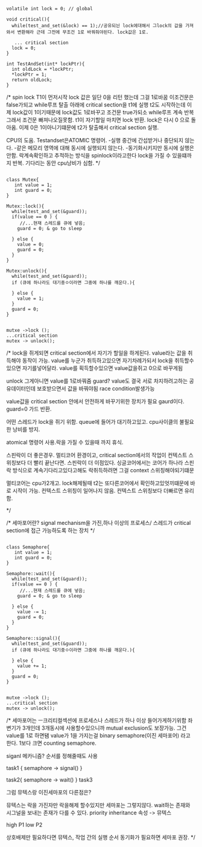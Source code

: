 ```
volatile int lock = 0; // global

void critical(){
  while(test_and_set(&lock) == 1);//공유되늰 lock에대해서 그lock의 값을 가져와서 변환해라 근데 그전에 무조건 1로 바꿔줘야된다. lock값은 1로.

   ... critical section
  lock = 0;
}

int TestAndSet(int* lockPtr){
  int oldLock = *lockPtr;
  *lockPtr = 1;
  return oldLock;
}

```

/*
spin lock
T1이 먼저시작 lock 값은 일단 0을 리턴 했는데 그걸 1로바꿈
이조건문은 false가되고 while루프 탈출
아래에 critical section을 t1에 실행
t2도 시작하는데 이제 lock값이 1이기때문에 lock값도 1로바꾸고
조건문 true가되소 while루프 계속 반복 그래서 조건문 빠져나오질못함.
t1이 자기할일 마치면 lock 반환. lock은 다시 0 으로 돌아옴.
이제 0은 1이아니기떄문에 t2가 탈출해서 critical section 실행.

CPU의 도움. Testandset은ATOMIC 명령어. 
-실행 중간에 간섭받거나 중단되지 않는다.
-같은 메모리 영역에 대해 동시에 실행되지 않는다.
-동기화시키지만 동시에 실행은안함.
락계속확인하고 추적하는 방식을 spinlock이라고한다 lock을 가질 수 있을떄까지 반복.
기다리는 동안 cpu낭비가 심함.
*/
```

class Mutex{
   int value = 1;
   int guard = 0;
}

Mutex::lock(){
  while(test_and_set(&guard));
  if(value == 0 ) {
     //...현재 스레드를 큐에 넣음;
    guard = 0; & go to sleep 
      
  } else {
    value = 0;
    guard = 0;
  }
}

Mutex:unlock(){
  while(test_and_set(&guard));
  if (큐에 하나라도 대기중ㅇ이라면 그중에 하나를 깨운다.){
    
  } else {
    value = 1;
  }
  guard = 0;
}


mutxe ->lock ();
...critical section
mutex -> unlock();
```

/*
lock을 쥐게되면 critical section에서 자기가 할일을 하게된다.
value라는 값을 취득해야 동작이 가능. value를 누군가 취득하고있으면
자기차례가되서 lock을 취득할수있으면 자기를넣어달라.
value를 획득할수있으면 value값을쥐고 0으로 바꾸게됨

unlock 그게아니면 value를 1로바꿔줌 
guard? value도 결국 서로 차지하려고하는 공유데이터인데
보호받으면서 값을 바꿔야됨 race condition발생가능

value값을 critical section 안에서 안전하게 바꾸기위한 장치가 필요
gaurd이다. guard=0 가드 반환.

어떤 스레드가 lock을 쥐기 위함. queue에 들어가 대기하고있고.
cpu사이클의 불필요한 낭비를 방지.

atomical 명령어 사용.락을 가질 수 있을때 까지 휴식.

스핀락이 더 좋은경우. 멀티코어 환경이고, critical section에서의
작업이 컨텍스트 스위칭보다 더 빨리 끝난다면. 스핀락이 더 이점있다.
싱글코어에서는 코어가 하나라 스핀락 방식으로 계속기다리고있다고해도
락취득하려면 그걸 context 스위칭해야되기떄문

멀티코어는 cpu가2개고. lock해제될때 t2는 또다른코어에서 확인하고있엇끼떄문에 바로 시작이 가능. 컨텍스트 스위칭이 일어나지 않음.
컨텍스트 스위칭보다 더빠르면 유리함.


*/


/*
세마포어란? signal mechanism을 가진,하나 이상의 프로세스/ 스레드가
critical section에 접근 가능하도록 하는 장치
*/
```

class Semaphore{
   int value = 1;
   int guard = 0;
}

Semaphore::wait(){
  while(test_and_set(&guard));
  if(value == 0 ) {
     //...현재 스레드를 큐에 넣음;
    guard = 0; & go to sleep 
      
  } else {
    value -= 1;
    guard = 0;
  }
}

Semaphore::signal(){
  while(test_and_set(&guard));
  if (큐에 하나라도 대기중ㅇ이라면 그중에 하나를 깨운다.){
    
  } else {
    value += 1;
  }
  guard = 0;
}


mutxe ->lock ();
...critical section
mutex -> unlock();

```
/*
세마포어는 ㅡ크리티컬섹션에 프로세스나 스레드가 하나 이상 들어가게하기위함
좌변기가 3개인데 3개동시에 사용할수있으니까
mutual exclusion도 보장가능.
그건 value를 1로 하면됌
value가 1을 가지는걸 binary semaphore(이진 세마포어) 라고 한다.
1보다 크면 counting semaphore.

siganl 메카니즘? 순서를 정해줄때도 사용 

task1 {
semaphore -> signal()
}

task2{
semaphore -> wait()
}
task3

그럼 뮤텍스랑 이진세마포의 다른점은?

뮤텍스는 락을 가진자만 락을해제 할수있지만
세마포는 그렇지않다. wait하는 존재와 시그널을 보내는 존재가 다를 수 있다.
priority inheritance 속성 -> 뮤텍스

high P1
low P2

상호배제만 필요하다면 뮤텍스, 작업 간의 실행 순서 동기화가 필요하면
세마포 권장.
*/
